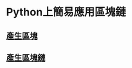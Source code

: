 # Python上簡易應用區塊鏈

## [產生區塊](https://github.com/Dddingnan/Python-/blob/master/block.py)
## [產生區塊鏈](https://github.com/Dddingnan/Python-/blob/master/blockchain.py)
